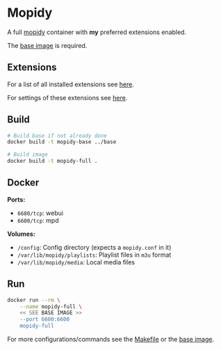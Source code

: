 # Mopidy

A full [mopidy](https://github.com/mopidy/mopidy) container with __my__ preferred extensions enabled.

The [base image](../base/Dockerfile) is required.

## Extensions

For a list of all installed extensions see [here](requirements.txt).

For settings of these extensions see [here](https://mopidy.com/ext/).

## Build

```bash
# Build base if not already done
docker build -t mopidy-base ../base

# Build image
docker build -t mopidy-full .
```

## Docker

__Ports:__

- `6680/tcp`: webui
- `6600/tcp`: mpd

__Volumes:__

- `/config`: Config directory (expects a `mopidy.conf` in it)
- `/var/lib/mopidy/playlists`: Playlist files in `m3u` format
- `/var/lib/mopidy/media`: Local media files

## Run

```bash
docker run --rm \
	--name mopidy-full \
	<< SEE BASE IMAGE >>
	--port 6600:6600
	mopidy-full
```

For more configurations/commands see the [Makefile](Makefile) or the [base image](../base).
